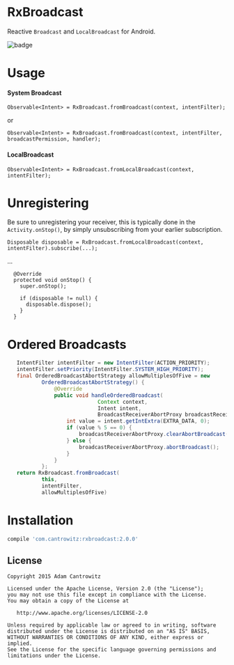 # RxBroadcast
Reactive `Broadcast` and `LocalBroadcast` for Android.

![badge](https://travis-ci.org/cantrowitz/RxBroadcast.svg?branch=master)

# Usage
#### System Broadcast
`Observable<Intent> = RxBroadcast.fromBroadcast(context, intentFilter);`

or 

`Observable<Intent> = RxBroadcast.fromBroadcast(context, intentFilter, broadcastPermission, handler);`

#### LocalBroadcast
`Observable<Intent> = RxBroadcast.fromLocalBroadcast(context, intentFilter);`

# Unregistering
Be sure to unregistering your receiver, this is typically done in the `Activity.onStop()`, by simply unsubscribing from your earlier subscription.

`Disposable disposable = RxBroadcast.fromLocalBroadcast(context, intentFilter).subscribe(...);`

...
```
  @Override
  protected void onStop() {
    super.onStop();

    if (disposable != null) {
      disposable.dispose();
    }
  }
```

# Ordered Broadcasts
```java
   IntentFilter intentFilter = new IntentFilter(ACTION_PRIORITY);
   intentFilter.setPriority(IntentFilter.SYSTEM_HIGH_PRIORITY);
   final OrderedBroadcastAbortStrategy allowMultiplesOfFive = new
           OrderedBroadcastAbortStrategy() {
               @Override
               public void handleOrderedBroadcast(
                             Context context, 
                             Intent intent,
                             BroadcastReceiverAbortProxy broadcastReceiverAbortProxy) {
                   int value = intent.getIntExtra(EXTRA_DATA, 0);
                   if (value % 5 == 0) {
                       broadcastReceiverAbortProxy.clearAbortBroadcast();
                   } else {
                       broadcastReceiverAbortProxy.abortBroadcast();
                   }
               }
           };
   return RxBroadcast.fromBroadcast(
           this,
           intentFilter,
           allowMultiplesOfFive)
```

# Installation

```groovy
compile 'com.cantrowitz:rxbroadcast:2.0.0'
```

License
-------

    Copyright 2015 Adam Cantrowitz

    Licensed under the Apache License, Version 2.0 (the "License");
    you may not use this file except in compliance with the License.
    You may obtain a copy of the License at

       http://www.apache.org/licenses/LICENSE-2.0

    Unless required by applicable law or agreed to in writing, software
    distributed under the License is distributed on an "AS IS" BASIS,
    WITHOUT WARRANTIES OR CONDITIONS OF ANY KIND, either express or implied.
    See the License for the specific language governing permissions and
    limitations under the License.
